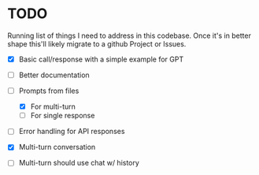 # TODO

Running list of things I need to address in this codebase. Once it's in better shape this'll likely migrate to a github Project or Issues.

- [x] Basic call/response with a simple example for GPT
- [ ] Better documentation
- [ ] Prompts from files
  - [x] For multi-turn
  - [ ] For single response
- [ ] Error handling for API responses
- [x] Multi-turn conversation 
- [ ] Multi-turn should use chat w/ history

